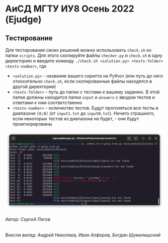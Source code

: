 # АиСД МГТУ ИУ8 Осень 2022 (Ejudge)

## Тестирование

Для тестирования своих решений можно использовать `check.sh` из папки `scripts`.
Для этого скопируйте файлы `checker.py` и `check.sh` в одну директорию и введите команду
`./check.sh <solution.py> <tests-folder> <tests-number>`, где

- `<solution.py>` - название вашего скрипта на Python
  (или путь до него относительно `check.sh`, если скопированные файлы находятся в другой директории)
- `<tests-folder>` - путь до папки с тестами к вашему заданию.
  В этой папке должны находится папки `input` и `answers` с вводом тестов
  и ответами к ним соответственно
- `<tests-number>` - количество тестов. Будут прогоняться все тесты в диапазоне `[0;N]`
  (от `input1.txt` до `inputN.txt`). Ничего страшного,
  если некоторых тестов из диапазона не будет, - они будут проигнорированы

![Screenshot](assets/checker-sample.png)

###### Автор: Сергей Лагов
###### Внесли вклад: Андрей Николаев, Иван Алферов, Богдан Шумилишский
